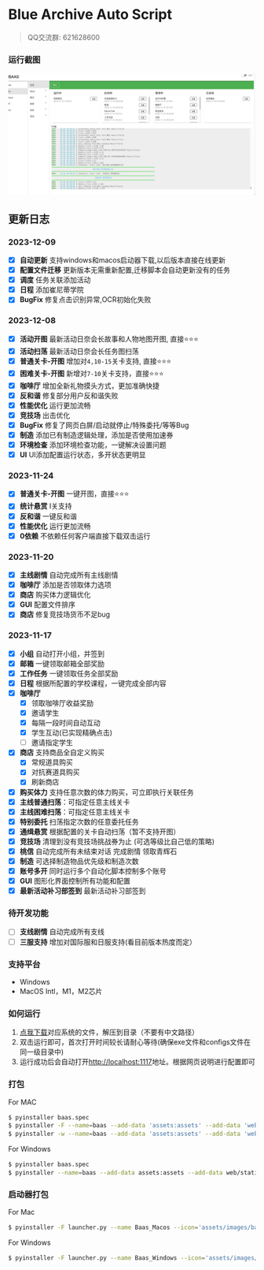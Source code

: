 # Blue Archive Auto Script

> QQ交流群: 621628600

### 运行截图

![](docs/homepage.png)

## 更新日志

### 2023-12-09

- [x] **自动更新** 支持windows和macos启动器下载,以后版本直接在线更新
- [x] **配置文件迁移** 更新版本无需重新配置,迁移脚本会自动更新没有的任务
- [x] **调度** 任务关联添加活动
- [x] **日程** 添加崔尼蒂学院
- [x] **BugFix** 修复点击识别异常,OCR初始化失败

### 2023-12-08

- [x] **活动开图** 最新活动日奈会长故事和人物地图开图, 直接⭐️⭐️⭐️
- [x] **活动扫荡** 最新活动日奈会长任务图扫荡
- [x] **普通关卡-开图** 增加对`4,10-15`关卡支持, 直接⭐️⭐️⭐️
- [x] **困难关卡-开图** 新增对`7-10`关卡支持，直接⭐️⭐️⭐️
- [x] **咖啡厅** 增加全新礼物摸头方式，更加准确快捷
- [x] **反和谐** 修复部分用户反和谐失败
- [x] **性能优化** 运行更加流畅
- [x] **竞技场** 出击优化
- [x] **BugFix** 修复了网页白屏/启动就停止/特殊委托/等等Bug
- [x] **制造** 添加已有制造逻辑处理，添加是否使用加速券
- [x] **环境检查** 添加环境检查功能，一键解决设置问题
- [x] **UI** UI添加配置运行状态，多开状态更明显

### 2023-11-24

- [x] **普通关卡-开图** 一键开图，直接⭐️⭐️⭐️
- [x] **统计悬赏** I关支持
- [x] **反和谐** 一键反和谐
- [x] **性能优化** 运行更加流畅
- [x] **0依赖** 不依赖任何客户端直接下载双击运行

### 2023-11-20

- [x] **主线剧情** 自动完成所有主线剧情
- [x] **咖啡厅** 添加是否领取体力选项
- [x] **商店** 购买体力逻辑优化
- [x] **GUI** 配置文件排序
- [x] **商店** 修复竞技场货币不足bug

### 2023-11-17

- [x] **小组** 自动打开小组，并签到
- [x] **邮箱** 一键领取邮箱全部奖励
- [x] **工作任务** 一键领取任务全部奖励
- [x] **日程** 根据所配置的学校课程，一键完成全部内容
- [x] **咖啡厅**
    - [x] 领取咖啡厅收益奖励
    - [x] 邀请学生
    - [x] 每隔一段时间自动互动
    - [x] 学生互动(已实现精确点击)
    - [ ] 邀请指定学生
- [x] **商店** 支持商品全自定义购买
    - [x] 常规道具购买
    - [x] 对抗赛道具购买
    - [x] 刷新商店
- [x] **购买体力** 支持任意次数的体力购买，可立即执行关联任务
- [x] **主线普通扫荡**：可指定任意主线关卡
- [x] **主线困难扫荡**：可指定任意主线关卡
- [x] **特别委托** 扫荡指定次数的任意委托任务
- [x] **通缉悬赏** 根据配置的关卡自动扫荡（暂不支持开图）
- [x] **竞技场** 清理到没有竞技场挑战券为止 (可选等级比自己低的策略)
- [x] **桃信** 自动完成所有未结束对话 完成剧情 领取青辉石
- [x] **制造** 可选择制造物品优先级和制造次数
- [x] **账号多开** 同时运行多个自动化脚本控制多个账号
- [x] **GUI** 图形化界面控制所有功能和配置
- [x] **最新活动补习部签到** 最新活动补习部签到

### 待开发功能

- [ ] **支线剧情** 自动完成所有支线
- [ ] **三服支持** 增加对国际服和日服支持(看目前版本热度而定）

### 支持平台

- Windows
- MacOS Intl，M1，M2芯片

### 如何运行

1. [点我下载](https://github.com/baas-pro/baas/releases)对应系统的文件，解压到目录（不要有中文路径）
2. 双击运行即可，首次打开时间较长请耐心等待(确保exe文件和configs文件在同一级目录中)
3. 运行成功后会自动打开[http://localhost:1117](http://localhost:1117)地址。根据网页说明进行配置即可

### 打包

For MAC

```bash
$ pyinstaller baas.spec
$ pyinstaller -F --name=baas --add-data 'assets:assets' --add-data 'web/static:web/static' --add-data 'web/templates:web/templates' --icon='assets/images/ba.ico' main.py
$ pyinstaller -w --name=baas --add-data 'assets:assets' --add-data 'web/static:web/static' --add-data 'web/templates:web/templates' --icon='assets/images/ba.icns' main.py
```

For Windows

```bash
$ pyinstaller baas.spec
$ pyinstaller --name=baas --add-data assets:assets --add-data web/static:web/static --add-data web/templates:web/templates --icon=assets/images/ba.ico main.py
```

### 启动器打包

For Mac

```bash
$ pyinstaller -F launcher.py --name Baas_Macos --icon='assets/images/ba.icns'
```

For Windows

```bash
$ pyinstaller -F launcher.py --name Baas_Windows --icon='assets/images/ba.ico'
```
